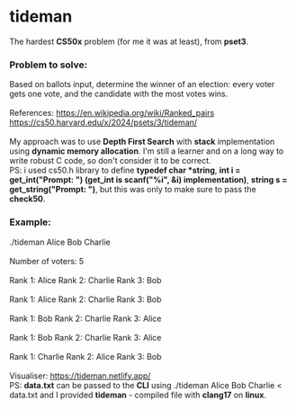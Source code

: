# tideman
The hardest <b>CS50x</b> problem (for me it was at least), from <b>pset3</b>.
<br>
### Problem to solve:
Based on ballots input, determine the winner of an election: every voter gets one vote, and the candidate with the most votes wins.
<br><br>
References:
https://en.wikipedia.org/wiki/Ranked_pairs
<br>
https://cs50.harvard.edu/x/2024/psets/3/tideman/
<br><br>
My approach was to use <b>Depth First Search</b> with <b>stack</b> implementation using <b>dynamic memory allocation</b>. I'm still a learner and on a long way to write robust C code, so don't consider it to be correct. 
<br>
PS: i used cs50.h library to define <b>typedef char *string</b>, <b>int i = get_int("Prompt: ") (get_int is scanf("%i", &i) implementation)</b>, <b>string s = get_string("Prompt: ")</b>, but this was only to make sure to pass the <b>check50</b>.
### Example:
./tideman Alice Bob Charlie
<br><br>
Number of voters: 5
<br><br>
Rank 1: Alice
Rank 2: Charlie
Rank 3: Bob
<br><br>
Rank 1: Alice
Rank 2: Charlie
Rank 3: Bob
<br><br>
Rank 1: Bob
Rank 2: Charlie
Rank 3: Alice
<br><br>
Rank 1: Bob
Rank 2: Charlie
Rank 3: Alice
<br><br>
Rank 1: Charlie
Rank 2: Alice
Rank 3: Bob
<br><br>
Visualiser:
https://tideman.netlify.app/
<br>
PS: <b>data.txt</b> can be passed to the <b>CLI</b> using ./tideman Alice Bob Charlie < data.txt and I provided <b>tideman</b> - compiled file with <b>clang17</b> on <b>linux</b>.
